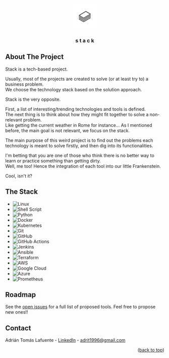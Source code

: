 <div id="top"></div>


<!-- PROJECT LOGO -->
<br />
<div align="center">
  <a href="https://github.com/atomasla/stack">
    <img src="images/stack-logo.jpeg" alt="Logo" width="80" height="80">
  </a>

<h3 align="center">s t a c k</h3>
</div>



<!-- ABOUT THE PROJECT -->
## About The Project

Stack is a tech-based project.

Usually, most of the projects are created to solve (or at least try to) a business problem.  
We choose the technology stack based on the solution approach.

Stack is the very opposite.

First, a list of interesting/trending technologies and tools is defined.  
The next thing is to think about how they might fit together to solve a non-relevant problem.  
Like getting the current weather in Rome for instance...
As I mentioned before, the main goal is not relevant, we focus on the stack.
 
The main purpose of this weird project is to find out the problems each technology is meant to solve firstly, and then dig into its functionalities.

I'm betting that you are one of those who think there is no better way to learn or practice something than getting dirty.  
Well, me too! Hence the integration of each tool into our little Frankenstein.

Cool, isn't it?




## The Stack


* ![Linux][Linux]
* ![Shell Script][Shell Script]
* ![Python][Python]
* ![Docker][Docker]
* ![Kubernetes][Kubernetes]
* ![Git][Git]
* ![GitHub][GitHub]
* ![GitHub Actions][Github Actions]
* ![Jenkins][Jenkins]
* ![Ansible][Ansible]
* ![Terraform][Terraform]
* ![AWS][AWS]
* ![Google Cloud][Google Cloud]
* ![Azure][Azure]
* ![Prometheus][Prometheus]




<!-- ROADMAP -->
## Roadmap

See the [open issues][issues-url] for a full list of proposed tools. Feel free to propose new ones!!




<!-- CONTACT -->
## Contact

Adrián Tomás Lafuente - [LinkedIn][linkedin-url] - adrit1996@gmail.com


<p align="right">(<a href="#top">back to top</a>)</p>





<!-- MARKDOWN LINKS & IMAGES -->
[issues-shield]: https://img.shields.io/github/issues/atomasla/stack.svg?style=for-the-badge
[issues-url]: https://github.com/atomasla/stack/issues
[linkedin-url]: https://linkedin.com/in/adrián-tomás-lafuente-6735a6188

[Linux]: https://img.shields.io/badge/Linux-FCC624?style=for-the-badge&logo=linux&logoColor=white&color=28242c
[Shell Script]: https://img.shields.io/badge/shell_script-%23121011.svg?style=for-the-badge&logo=gnu-bash&logoColor=white&color=28242c
[Python]: https://img.shields.io/badge/python-3670A0?style=for-the-badge&logo=python&logoColor=white&color=28242c
[Python-url]: https://www.python.org
[Docker]: https://img.shields.io/badge/docker-%230db7ed.svg?style=for-the-badge&logo=docker&logoColor=white&color=28242c
[Kubernetes]: https://img.shields.io/badge/kubernetes-%23326ce5.svg?style=for-the-badge&logo=kubernetes&logoColor=white&color=28242c
[Git]: https://img.shields.io/badge/git-%23F05033.svg?style=for-the-badge&logo=git&logoColor=white&color=28242c
[GitHub]: https://img.shields.io/badge/github-%23121011.svg?style=for-the-badge&logo=github&logoColor=white&color=28242c
[GitHub Actions]: https://img.shields.io/badge/github%20actions-%232671E5.svg?style=for-the-badge&logo=githubactions&logoColor=white&color=28242c
[Jenkins]: https://img.shields.io/badge/jenkins-%232C5263.svg?style=for-the-badge&logo=jenkins&logoColor=white&color=28242c
[Ansible]: https://img.shields.io/badge/ansible-%231A1918.svg?style=for-the-badge&logo=ansible&logoColor=white&color=28242c
[Terraform]: https://img.shields.io/badge/terraform-%235835CC.svg?style=for-the-badge&logo=terraform&logoColor=white&color=28242c
[AWS]: https://img.shields.io/badge/AWS-%23FF9900.svg?style=for-the-badge&logo=amazon-aws&logoColor=white&color=28242c
[Google Cloud]: https://img.shields.io/badge/GoogleCloud-%234285F4.svg?style=for-the-badge&logo=google-cloud&logoColor=white&color=28242c
[Azure]: https://img.shields.io/badge/azure-%230072C6.svg?style=for-the-badge&logo=microsoftazure&logoColor=white&color=28242c
[Prometheus]: https://img.shields.io/badge/Prometheus-E6522C?style=for-the-badge&logo=Prometheus&logoColor=white&color=28242c